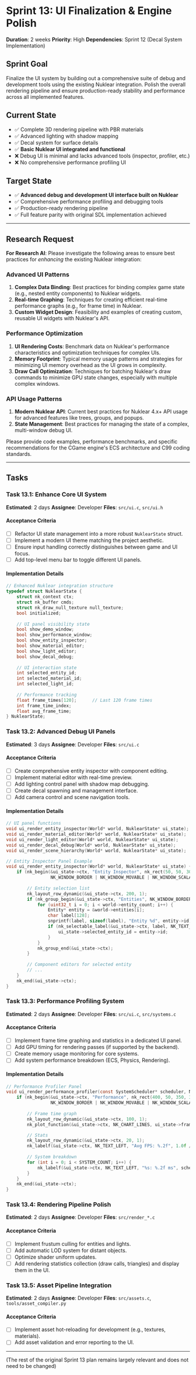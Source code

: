 # Sprint 13: UI Finalization & Engine Polish

**Duration**: 2 weeks
**Priority**: High
**Dependencies**: Sprint 12 (Decal System Implementation)

## Sprint Goal
Finalize the UI system by building out a comprehensive suite of debug and development tools using the existing Nuklear integration. Polish the overall rendering pipeline and ensure production-ready stability and performance across all implemented features.

## Current State
- ✅ Complete 3D rendering pipeline with PBR materials
- ✅ Advanced lighting with shadow mapping
- ✅ Decal system for surface details
- ✅ **Basic Nuklear UI integrated and functional**
- ❌ Debug UI is minimal and lacks advanced tools (inspector, profiler, etc.)
- ❌ No comprehensive performance profiling UI

## Target State
- ✅ **Advanced debug and development UI interface built on Nuklear**
- ✅ Comprehensive performance profiling and debugging tools
- ✅ Production-ready rendering pipeline
- ✅ Full feature parity with original SDL implementation achieved

---

## Research Request

**For Research AI**: Please investigate the following areas to ensure best practices for *enhancing* the existing Nuklear integration:

### Advanced UI Patterns
1. **Complex Data Binding**: Best practices for binding complex game state (e.g., nested entity components) to Nuklear widgets.
2. **Real-time Graphing**: Techniques for creating efficient real-time performance graphs (e.g., for frame time) in Nuklear.
3. **Custom Widget Design**: Feasibility and examples of creating custom, reusable UI widgets with Nuklear's API.

### Performance Optimization
1. **UI Rendering Costs**: Benchmark data on Nuklear's performance characteristics and optimization techniques for complex UIs.
2. **Memory Footprint**: Typical memory usage patterns and strategies for minimizing UI memory overhead as the UI grows in complexity.
3. **Draw Call Optimization**: Techniques for batching Nuklear's draw commands to minimize GPU state changes, especially with multiple complex windows.

### API Usage Patterns
1. **Modern Nuklear API**: Current best practices for Nuklear 4.x+ API usage for advanced features like trees, groups, and popups.
2. **State Management**: Best practices for managing the state of a complex, multi-window debug UI.

Please provide code examples, performance benchmarks, and specific recommendations for the CGame engine's ECS architecture and C99 coding standards.

---

## Tasks

### Task 13.1: Enhance Core UI System
**Estimated**: 2 days
**Assignee**: Developer
**Files**: `src/ui.c`, `src/ui.h`

#### Acceptance Criteria
- [ ] Refactor UI state management into a more robust `NuklearState` struct.
- [ ] Implement a modern UI theme matching the project aesthetic.
- [ ] Ensure input handling correctly distinguishes between game and UI focus.
- [ ] Add top-level menu bar to toggle different UI panels.

#### Implementation Details
```c
// Enhanced Nuklear integration structure
typedef struct NuklearState {
    struct nk_context ctx;
    struct nk_buffer cmds;
    struct nk_draw_null_texture null_texture;
    bool initialized;
    
    // UI panel visibility state
    bool show_demo_window;
    bool show_performance_window;
    bool show_entity_inspector;
    bool show_material_editor;
    bool show_light_editor;
    bool show_decal_debug;
    
    // UI interaction state
    int selected_entity_id;
    int selected_material_id;
    int selected_light_id;
    
    // Performance tracking
    float frame_times[120];      // Last 120 frame times
    int frame_time_index;
    float avg_frame_time;
} NuklearState;
```

### Task 13.2: Advanced Debug UI Panels
**Estimated**: 3 days
**Assignee**: Developer
**Files**: `src/ui.c`

#### Acceptance Criteria
- [ ] Create comprehensive entity inspector with component editing.
- [ ] Implement material editor with real-time preview.
- [ ] Add lighting control panel with shadow map debugging.
- [ ] Create decal spawning and management interface.
- [ ] Add camera control and scene navigation tools.

#### Implementation Details
```c
// UI panel functions
void ui_render_entity_inspector(World* world, NuklearState* ui_state);
void ui_render_material_editor(World* world, NuklearState* ui_state);
void ui_render_light_editor(World* world, NuklearState* ui_state);
void ui_render_decal_debug(World* world, NuklearState* ui_state);
void ui_render_scene_hierarchy(World* world, NuklearState* ui_state);

// Entity Inspector Panel Example
void ui_render_entity_inspector(World* world, NuklearState* ui_state) {
    if (nk_begin(&ui_state->ctx, "Entity Inspector", nk_rect(50, 50, 300, 400),
                 NK_WINDOW_BORDER | NK_WINDOW_MOVABLE | NK_WINDOW_SCALABLE | NK_WINDOW_CLOSABLE | NK_WINDOW_TITLE)) {
        
        // Entity selection list
        nk_layout_row_dynamic(&ui_state->ctx, 200, 1);
        if (nk_group_begin(&ui_state->ctx, "Entities", NK_WINDOW_BORDER)) {
            for (uint32_t i = 0; i < world->entity_count; i++) {
                Entity* entity = &world->entities[i];
                char label[128];
                snprintf(label, sizeof(label), "Entity %d", entity->id);
                if (nk_selectable_label(&ui_state->ctx, label, NK_TEXT_ALIGN_LEFT, ui_state->selected_entity_id == entity->id)) {
                    ui_state->selected_entity_id = entity->id;
                }
            }
            nk_group_end(&ui_state->ctx);
        }
        
        // Component editors for selected entity
        // ...
    }
    nk_end(&ui_state->ctx);
}
```

### Task 13.3: Performance Profiling System
**Estimated**: 2 days
**Assignee**: Developer
**Files**: `src/ui.c`, `src/systems.c`

#### Acceptance Criteria
- [ ] Implement frame time graphing and statistics in a dedicated UI panel.
- [ ] Add GPU timing for rendering passes (if supported by the backend).
- [ ] Create memory usage monitoring for core systems.
- [ ] Add system performance breakdown (ECS, Physics, Rendering).

#### Implementation Details
```c
// Performance Profiler Panel
void ui_render_performance_profiler(const SystemScheduler* scheduler, NuklearState* ui_state) {
    if (nk_begin(&ui_state->ctx, "Performance", nk_rect(400, 50, 350, 300),
                 NK_WINDOW_BORDER | NK_WINDOW_MOVABLE | NK_WINDOW_SCALABLE | NK_WINDOW_CLOSABLE | NK_WINDOW_TITLE)) {
        
        // Frame time graph
        nk_layout_row_dynamic(&ui_state->ctx, 100, 1);
        nk_plot_function(&ui_state->ctx, NK_CHART_LINES, ui_state->frame_times, 120, 0);

        // Stats
        nk_layout_row_dynamic(&ui_state->ctx, 20, 1);
        nk_labelf(&ui_state->ctx, NK_TEXT_LEFT, "Avg FPS: %.2f", 1.0f / ui_state->avg_frame_time);
        
        // System breakdown
        for (int i = 0; i < SYSTEM_COUNT; i++) {
            nk_labelf(&ui_state->ctx, NK_TEXT_LEFT, "%s: %.2f ms", scheduler->systems[i].name, scheduler->system_times[i] * 1000);
        }
    }
    nk_end(&ui_state->ctx);
}
```

### Task 13.4: Rendering Pipeline Polish
**Estimated**: 2 days
**Assignee**: Developer
**Files**: `src/render_*.c`

#### Acceptance Criteria
- [ ] Implement frustum culling for entities and lights.
- [ ] Add automatic LOD system for distant objects.
- [ ] Optimize shader uniform updates.
- [ ] Add rendering statistics collection (draw calls, triangles) and display them in the UI.

### Task 13.5: Asset Pipeline Integration
**Estimated**: 2 days
**Assignee**: Developer
**Files**: `src/assets.c`, `tools/asset_compiler.py`

#### Acceptance Criteria
- [ ] Implement asset hot-reloading for development (e.g., textures, materials).
- [ ] Add asset validation and error reporting to the UI.

---
(The rest of the original Sprint 13 plan remains largely relevant and does not need to be changed)
